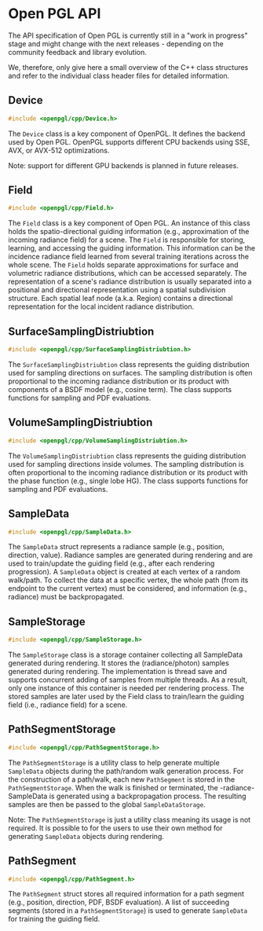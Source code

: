 Open PGL API
============

The API specification of Open PGL is currently still in a "work in progress" stage and might change with the next releases - depending on the community feedback and library evolution.  

We, therefore, only give here a small overview of the C++ class structures and refer to the individual class header files for detailed information.

Device
------
```C++
#include <openpgl/cpp/Device.h>
```
The `Device` class is a key component of OpenPGL. It defines the backend used by Open PGL. OpenPGL supports different CPU backends using SSE, AVX, or AVX-512 optimizations.

Note: support for different GPU backends is planned in future releases. 


Field
-----
```C++
#include <openpgl/cpp/Field.h>
```
The `Field` class is a key component of Open PGL. An instance of this class holds the spatio-directional guiding information (e.g., approximation of the incoming radiance field) for a scene. The `Field` is responsible for storing, learning, and accessing the guiding information. This information can be the incidence radiance field learned from several training iterations across the whole scene. The `Field` holds separate approximations for surface and volumetric radiance distributions, which can be accessed separately. The representation of a scene's radiance distribution is usually separated into a positional and directional representation using a spatial subdivision structure. Each spatial leaf node (a.k.a. Region) contains a directional representation for the local incident radiance distribution.


SurfaceSamplingDistriubtion
---------------------------
```C++
#include <openpgl/cpp/SurfaceSamplingDistriubtion.h>
```
The `SurfaceSamplingDistriubtion` class represents the guiding distribution used for sampling directions on surfaces. The sampling distribution is often proportional to the incoming radiance distribution or its product with components of a BSDF model (e.g., cosine term). The class supports functions for sampling and PDF evaluations. 


VolumeSamplingDistriubtion
--------------------------
```C++
#include <openpgl/cpp/VolumeSamplingDistriubtion.h>
```
 The `VolumeSamplingDistriubtion` class represents the guiding distribution used for sampling directions inside volumes. The sampling distribution is often proportional to the incoming radiance distribution or its product with the phase function (e.g., single lobe HG). The class supports functions for sampling and PDF evaluations.


SampleData
----------
```C++
#include <openpgl/cpp/SampleData.h>
```
The `SampleData` struct represents a radiance sample (e.g., position, direction, value). Radiance samples are generated during rendering and are used to train/update the guiding field (e.g., after each rendering progression). A `SampleData` object is created at each vertex of a random walk/path. To collect the data at a specific vertex, the whole path (from its endpoint to the current vertex) must be considered, and information (e.g., radiance) must be backpropagated. 


SampleStorage
-----------------
```C++
#include <openpgl/cpp/SampleStorage.h>
```
The `SampleStorage` class is a storage container collecting all SampleData generated during rendering.
It stores the (radiance/photon) samples generated during rendering. The implementation is thread save and supports concurrent adding of samples from multiple threads. As a result, only one instance of this container is needed per rendering process. The stored samples are later used by the Field class to train/learn the guiding field (i.e., radiance field) for a scene.  


PathSegmentStorage
-----------------
```C++
#include <openpgl/cpp/PathSegmentStorage.h>
```
The `PathSegmentStorage` is a utility class to help generate multiple `SampleData` objects during the path/random walk generation process. For the construction of a path/walk, each new `PathSegment`
is stored in the `PathSegmentStorage`. When the walk is finished or terminated, the -radiance- SampleData is generated using a backpropagation process. The resulting samples are then be passed to the global `SampleDataStorage`. 

Note: The `PathSegmentStorage` is just a utility class meaning its usage is not required. It is possible to for the users to use their own method for generating `SampleData` objects during rendering.  

PathSegment
-----------------
```C++
#include <openpgl/cpp/PathSegment.h>
```
The `PathSegment` struct stores all required information for a path segment (e.g., position, direction, PDF, BSDF evaluation). A list of succeeding segments (stored in a `PathSegmentStorage`) is used to generate `SampleData` for training the guiding field.  

